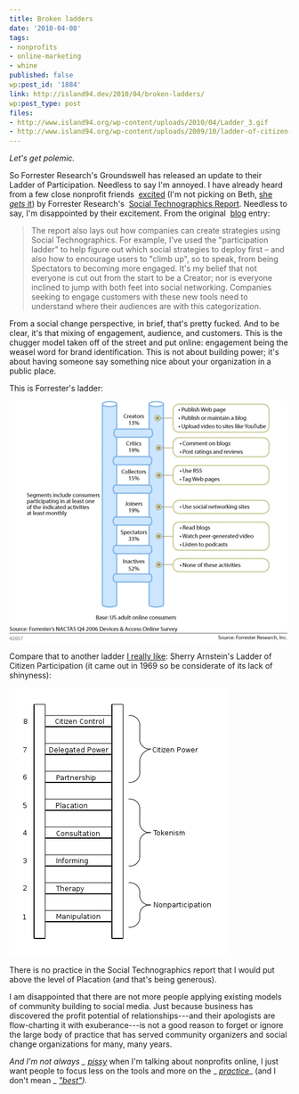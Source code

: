 ```yaml
---
title: Broken ladders
date: '2010-04-08'
tags:
- nonprofits
- online-marketing
- whine
published: false
wp:post_id: '1884'
link: http://island94.dev/2010/04/broken-ladders/
wp:post_type: post
files:
- http://www.island94.org/wp-content/uploads/2010/04/Ladder_3.gif
- http://www.island94.org/wp-content/uploads/2009/10/ladder-of-citizen-participation.gif
---
```


_Let's get polemic._

So Forrester Research's Groundswell has released an update to their Ladder of Participation. Needless to say I'm annoyed. I have already heard from a few close nonprofit friends  [excited](http://www.forrester.com/Research/Document/0,7211,42057,00.html) (I'm not picking on Beth, [she _gets_ it](http://beth.typepad.com/beths_blog/2009/03/sxsw-social-media-for-social-good-bbq.html)) by Forrester Research's  [Social Technographics Report](http://forrester.typepad.com/groundswell/2007/04/forresters_new_.html). Needless to say, I'm disappointed by their excitement. From the original  [blog](http://forrester.typepad.com/groundswell/2007/04/forresters_new_.html) entry:

> The report also lays out how companies can create strategies using Social Technographics. For example, I've used the "participation ladder" to help figure out which social strategies to deploy first – and also how to encourage users to "climb up", so to speak, from being Spectators to becoming more engaged. It's my belief that not everyone is cut out from the start to be a Creator; nor is everyone inclined to jump with both feet into social networking. Companies seeking to engage customers with these new tools need to understand where their audiences are with this categorization.

From a social change perspective, in brief, that's pretty fucked. And to be clear, it's that mixing of engagement, audience, and customers. This is the chugger model taken off of the street and put online: engagement being the weasel word for brand identification. This is not about building power; it's about having someone say something nice about your organization in a public place.

This is Forrester's ladder:

[ ![](2010-04-08-Broken-ladders/Ladder_3.gif "Ladder_3") ](2010-04-08-Broken-ladders/Ladder_3.gif)

Compare that to another ladder [I really like](http://www.island94.org/2009/10/we-participate-they-profit/): Sherry Arnstein's Ladder of Citizen Participation (it came out in 1969 so be considerate of its lack of shinyness):

![](2010-04-08-Broken-ladders/ladder-of-citizen-participation.gif "Ladder of Civic Participation")

There is no practice in the Social Technographics report that I would put above the level of Placation (and that's being generous).

I am disappointed that there are not more people applying existing models of community building to social media. Just because business has discovered the profit potential of relationships---and their apologists are flow-charting it with exuberance---is not a good reason to forget or ignore the large body of practice that has served community organizers and social change organizations for many, many years.

_And I'm not always _ [_pissy_](http://www.island94.org/2009/02/online-fundraising-please-do-it-right/)_ when I'm talking about nonprofits online, I just want people to focus less on the tools and more on the _ [_practice_](http://www.island94.org/2008/09/exploring-poverty-participation-practice-imagination-and-exploration/)_ (and I don't mean _ [_"best"_](http://www.island94.org/2009/10/chasing-best-practices/)_)._